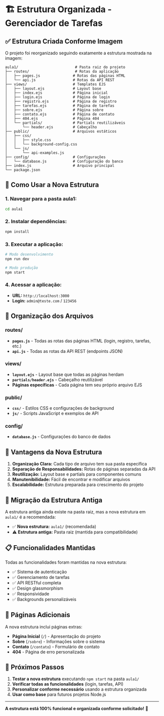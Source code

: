 # 🏗️ Estrutura Organizada - Gerenciador de Tarefas

## ✅ Estrutura Criada Conforme Imagem

O projeto foi reorganizado seguindo exatamente a estrutura mostrada na imagem:

```
aula1/                          # Pasta raiz do projeto
├── routes/                     # Rotas da aplicação
│   ├── pages.js               # Rotas das páginas HTML
│   └── api.js                 # Rotas da API REST
├── views/                     # Templates EJS
│   ├── layout.ejs             # Layout base
│   ├── index.ejs              # Página inicial
│   ├── login.ejs              # Página de login
│   ├── registro.ejs           # Página de registro
│   ├── tarefas.ejs            # Página de tarefas
│   ├── sobre.ejs              # Página sobre
│   ├── contato.ejs            # Página de contato
│   ├── 404.ejs                # Página 404
│   └── partials/              # Partials reutilizáveis
│       └── header.ejs         # Cabeçalho
├── public/                    # Arquivos estáticos
│   ├── css/
│   │   ├── style.css
│   │   └── background-config.css
│   └── js/
│       └── api-examples.js
├── config/                    # Configurações
│   └── database.js            # Configuração do banco
├── index.js                   # Arquivo principal
└── package.json
```

## 🚀 Como Usar a Nova Estrutura

### 1. **Navegar para a pasta aula1:**
```bash
cd aula1
```

### 2. **Instalar dependências:**
```bash
npm install
```

### 3. **Executar a aplicação:**
```bash
# Modo desenvolvimento
npm run dev

# Modo produção
npm start
```

### 4. **Acessar a aplicação:**
- **URL:** `http://localhost:3000`
- **Login:** `admin@teste.com` / `123456`

## 📁 Organização dos Arquivos

### **routes/**
- **`pages.js`** - Todas as rotas das páginas HTML (login, registro, tarefas, etc.)
- **`api.js`** - Todas as rotas da API REST (endpoints JSON)

### **views/**
- **`layout.ejs`** - Layout base que todas as páginas herdam
- **`partials/header.ejs`** - Cabeçalho reutilizável
- **Páginas específicas** - Cada página tem seu próprio arquivo EJS

### **public/**
- **`css/`** - Estilos CSS e configurações de background
- **`js/`** - Scripts JavaScript e exemplos de API

### **config/**
- **`database.js`** - Configurações do banco de dados

## 🎯 Vantagens da Nova Estrutura

1. **Organização Clara:** Cada tipo de arquivo tem sua pasta específica
2. **Separação de Responsabilidades:** Rotas de páginas separadas da API
3. **Reutilização:** Layout base e partials para componentes comuns
4. **Manutenibilidade:** Fácil de encontrar e modificar arquivos
5. **Escalabilidade:** Estrutura preparada para crescimento do projeto

## 🔄 Migração da Estrutura Antiga

A estrutura antiga ainda existe na pasta raiz, mas a nova estrutura em `aula1/` é a recomendada:

- ✅ **Nova estrutura:** `aula1/` (recomendada)
- ⚠️ **Estrutura antiga:** Pasta raiz (mantida para compatibilidade)

## 📋 Funcionalidades Mantidas

Todas as funcionalidades foram mantidas na nova estrutura:

- ✅ Sistema de autenticação
- ✅ Gerenciamento de tarefas
- ✅ API RESTful completa
- ✅ Design glassmorphism
- ✅ Responsividade
- ✅ Backgrounds personalizáveis

## 🎨 Páginas Adicionais

A nova estrutura inclui páginas extras:

- **Página Inicial** (`/`) - Apresentação do projeto
- **Sobre** (`/sobre`) - Informações sobre o sistema
- **Contato** (`/contato`) - Formulário de contato
- **404** - Página de erro personalizada

## 🔧 Próximos Passos

1. **Testar a nova estrutura** executando `npm start` na pasta `aula1/`
2. **Verificar todas as funcionalidades** (login, tarefas, API)
3. **Personalizar conforme necessário** usando a estrutura organizada
4. **Usar como base** para futuros projetos Node.js

---

**A estrutura está 100% funcional e organizada conforme solicitado!** 🎉
